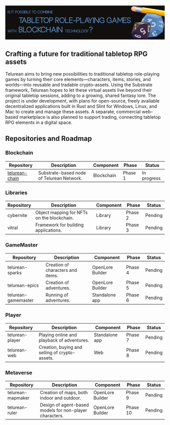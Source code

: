 ![OpenLore Banner](../images/banner.png)

## Crafting a future for traditional tabletop RPG assets

Telurean aims to bring new possibilities to traditional tabletop role-playing games by turning their core elements—characters, items, stories, and worlds—into reusable and tradable crypto-assets. Using the Substrate framework, Telurean hopes to let these virtual assets live beyond their original tabletop sessions, adding to a growing, shared fantasy lore. The project is under development, with plans for open-source, freely available decentralized applications built in Rust and Slint for Windows, Linux, and Mac to create and manage these assets. A separate, commercial web-based marketplace is also planned to support trading, connecting tabletop RPG elements in a digital space.

## Repositories and Roadmap

### Blockchain

| Repository     | Description                                                    | Component           | Phase     | Status      |
|----------------|----------------------------------------------------------------|---------------------|-----------|-------------|
| [telurean-chain](https://github.com/telurean/telurean-chain) | Substrate-based node of Telurean Network.                               | Blockchain          | Phase 1 | In progress |

### Libraries

| Repository | Description                                | Component           | Phase   | Status      |
|------------|--------------------------------------------|---------------------|---------|-------------|
| cybernite  | Object mapping for NFTs on the blockchain. | Library             | Phase 2 | Pending     |
| vitral     | Framework for building applications.       | Library             | Phase 3 | Pending     |

### GameMaster

| Repository          | Description                                | Component           | Phase   | Status      |
|---------------------|--------------------------------------------|---------------------|---------|-------------|
| telurean-sparks     | Creation of characters and items.          | OpenLore Builder    | Phase 4 | Pending     |
| telurean-epics      | Creation of adventures.                    | OpenLore Builder    | Phase 5 | Pending     |
| telurean-gamemaster | Running of adventures.                     | Standalone app      | Phase 6 | Pending     |

### Player

| Repository      | Description                                                  | Component           | Phase   | Status      |
|-----------------|--------------------------------------------------------------|---------------------|---------|-------------|
| telurean-player | Playing online and playback of adventures.                   | Standalone app      | Phase 7 | Pending     |
| telurean-web    | Creation, buying and selling of crypto-assets.               | Web                 | Phase 8 | Pending     |

### Metaverse

| Repository        | Description                                                  | Component           | Phase    | Status      |
|-------------------|--------------------------------------------------------------|---------------------|----------|-------------|
| telurean-mapmaker | Creation of maps, both indoor and outdoor.                   | OpenLore Builder    | Phase 9  | Pending     |
| telurean-ruler    | Design of agent-based models for non-player characters.      | OpenLore Builder    | Phase 10 | Pending     |
